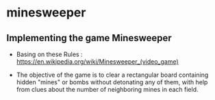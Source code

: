 # minesweeper

## Implementing the game Minesweeper

* Basing on these Rules : https://en.wikipedia.org/wiki/Minesweeper_(video_game)

* The objective of the game is to clear a rectangular board containing hidden "mines" or bombs without detonating any of them, with help from clues about the number of neighboring mines in each field.
